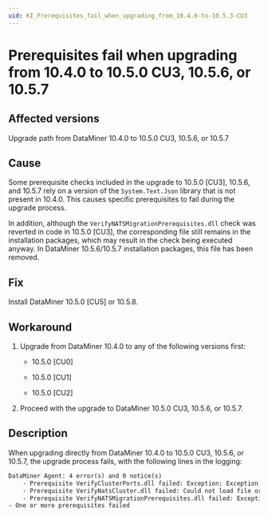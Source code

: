 ```yaml
---
uid: KI_Prerequisites_fail_when_upgrading_from_10.4.0-to-10.5.3-CU3
---
```


# Prerequisites fail when upgrading from 10.4.0 to 10.5.0 CU3, 10.5.6, or 10.5.7

## Affected versions

Upgrade path from DataMiner 10.4.0 to 10.5.0 CU3, 10.5.6, or 10.5.7

## Cause

Some prerequisite checks included in the upgrade to 10.5.0 [CU3], 10.5.6, and 10.5.7 rely on a version of the `System.Text.Json` library that is not present in 10.4.0. This causes specific prerequisites to fail during the upgrade process.

In addition, although the `VerifyNATSMigrationPrerequisites.dll` check was reverted in code in 10.5.0 [CU3], the corresponding file still remains in the installation packages, which may result in the check being executed anyway. In DataMiner 10.5.6/10.5.7 installation packages, this file has been removed.

## Fix

Install DataMiner 10.5.0 [CU5] or 10.5.8.

## Workaround

1. Upgrade from DataMiner 10.4.0 to any of the following versions first:

   - 10.5.0 [CU0]

   - 10.5.0 [CU1]

   - 10.5.0 [CU2]

1. Proceed with the upgrade to DataMiner 10.5.0 CU3, 10.5.6, or 10.5.7.

## Description

When upgrading directly from DataMiner 10.4.0 to 10.5.0 CU3, 10.5.6, or 10.5.7, the upgrade process fails, with the following lines in the logging:

```txt
DataMiner Agent: 4 error(s) and 0 notice(s)
    - Prerequisite VerifyClusterPorts.dll failed: Exception: Exception has been thrown by the target of an invocation.
    - Prerequisite VerifyNatsCluster.dll failed: Could not load file or assembly 'System.Text.Json, Version=9.0.0.1, Culture=neutral, PublicKeyToken=cc7b13ffcd2ddd51' or one of its dependencies. The located assembly's manifest definition does not match the assembly reference. (Exception from HRESULT: 0x80131040)
    - Prerequisite VerifyNATSMigrationPrerequisites.dll failed: Exception: This BPA cannot run on 10.4.0-CU4
- One or more prerequisites failed
```
